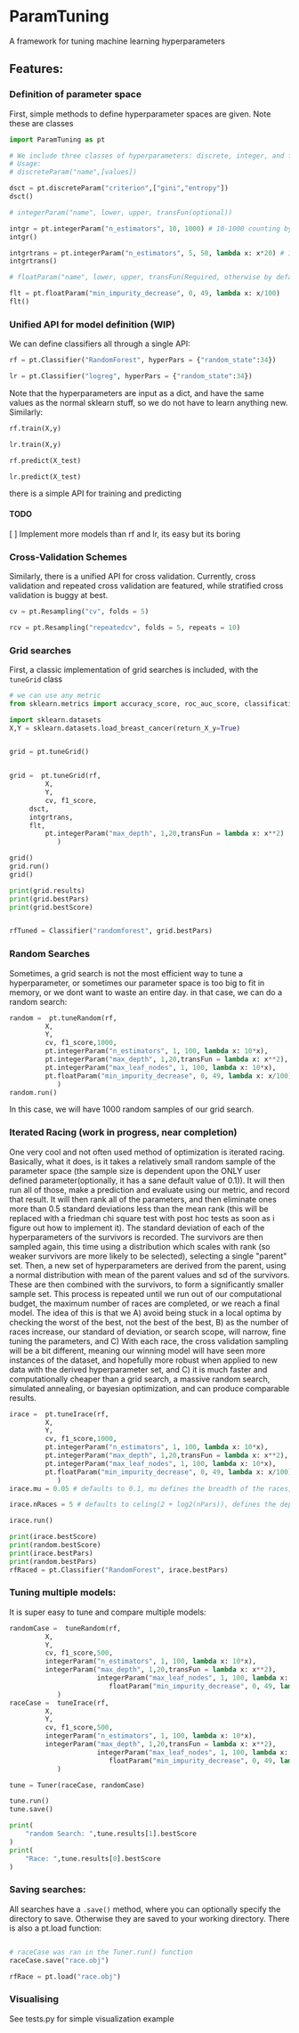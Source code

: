 # ParamTuning
A framework for tuning machine learning hyperparameters

## Features:

### Definition of parameter space

First, simple methods to define hyperparameter spaces are given. Note these are classes

```python
import ParamTuning as pt

# We include three classes of hyperparameters: discrete, integer, and float
# Usage:
# discreteParam("name",[values])

dsct = pt.discreteParam("criterion",["gini","entropy"])
dsct()

# integerParam("name", lower, upper, transFun(optional))

intgr = pt.integerParam("n_estimators", 10, 1000) # 10-1000 counting by 1s
intgr()

intgrtrans = pt.integerParam("n_estimators", 5, 50, lambda x: x*20) # 100-1000 counting by 20s
intgrtrans()

# floatParam("name", lower, upper, transFun(Required, otherwise by default it will just increase by 1s))

flt = pt.floatParam("min_impurity_decrease", 0, 49, lambda x: x/100)
flt()
```

### Unified API for model definition (WIP)

We can define classifiers all through a single API:

```python
rf = pt.Classifier("RandomForest", hyperPars = {"random_state":34})

lr = pt.Classifier("logreg", hyperPars = {"random_state":34})
```

Note that the hyperparameters are input as a dict, and have the same values as the normal sklearn stuff, so we do not have to learn anything new. Similarly:

```python
rf.train(X,y)

lr.train(X,y)

rf.predict(X_test)

lr.predict(X_test)
```

there is a simple API for training and predicting

#### TODO
[ ] Implement more models than rf and lr, its easy but its boring

### Cross-Validation Schemes

Similarly, there is a unified API for cross validation. Currently, cross validation and repeated cross validation are featured, while stratified cross validation is buggy at best.

```python
cv = pt.Resampling("cv", folds = 5)

rcv = pt.Resampling("repeatedcv", folds = 5, repeats = 10)
```


### Grid searches

First, a classic implementation of grid searches is included, with the `tuneGrid` class


```python
# we can use any metric
from sklearn.metrics import accuracy_score, roc_auc_score, classification_report, f1_score

import sklearn.datasets
X,Y = sklearn.datasets.load_breast_cancer(return_X_y=True)


grid = pt.tuneGrid()


grid =  pt.tuneGrid(rf,
         X,
         Y,
         cv, f1_score,
	 dsct,
	 intgrtrans,
	 flt,
         pt.integerParam("max_depth", 1,20,transFun = lambda x: x**2)
            )

grid()
grid.run()
grid()

print(grid.results)
print(grid.bestPars)
print(grid.bestScore)


rfTuned = Classifier("randomforest", grid.bestPars)
```

### Random Searches

Sometimes, a grid search is not the most efficient way to tune a hyperparameter, or sometimes our parameter space is too big to fit in memory, or we dont want to waste an entire day. in that case, we can do a random search:

```python
random =  pt.tuneRandom(rf,
         X,
         Y,
         cv, f1_score,1000,
         pt.integerParam("n_estimators", 1, 100, lambda x: 10*x),
         pt.integerParam("max_depth", 1,20,transFun = lambda x: x**2),
         pt.integerParam("max_leaf_nodes", 1, 100, lambda x: 10*x),
         pt.floatParam("min_impurity_decrease", 0, 49, lambda x: x/100)
            )
random.run()
```

In this case, we will have 1000 random samples of our grid search.


### Iterated Racing (work in progress, near completion)

One very cool and not often used method of optimization is iterated racing. Basically, what it does, is it takes a relatively small random sample of the parameter space (the sample size is dependent upon the ONLY user defined parameter(optionally, it has a sane default value of 0.1)). It will then run all of those, make a prediction and evaluate using our metric, and record that result. It will then rank all of the parameters, and then eliminate ones more than 0.5 standard deviations less than the mean rank (this will be replaced with a friedman chi square test with post hoc tests as soon as i figure out how to implement it). The standard deviation of each of the hyperparameters of the survivors is recorded. The survivors are then sampled again, this time using a distribution which scales with rank (so weaker survivors are more likely to be selected), selecting a single "parent" set. Then, a new set of hyperparameters are derived from the parent, using a normal distribution with mean of the parent values and sd of the survivors. These are then combined with the survivors, to form a significantly smaller sample set. This process is repeated until we run out of our computational budget, the maximum number of races are completed, or we reach a final model. The idea of this is that we A) avoid being stuck in a local optima by checking the worst of the best, not the best of the best, B) as the number of races increase, our standard of deviation, or search scope, will narrow, fine tuning the parameters, and C) With each race, the cross validation sampling will be a bit different, meaning our winning model will have seen more instances of the dataset, and hopefully more robust when applied to new data with the derived hyperparameter set, and C) it is much faster and computationally cheaper than a grid search, a massive random search, simulated annealing, or bayesian optimization, and can produce comparable results.


```python
irace =  pt.tuneIrace(rf,
         X,
         Y,
         cv, f1_score,1000,
         pt.integerParam("n_estimators", 1, 100, lambda x: 10*x),
         pt.integerParam("max_depth", 1,20,transFun = lambda x: x**2),
         pt.integerParam("max_leaf_nodes", 1, 100, lambda x: 10*x),
         pt.floatParam("min_impurity_decrease", 0, 49, lambda x: x/100)
            )
irace.mu = 0.05 # defaults to 0.1, mu defines the breadth of the races, higher values of mu will sample a larger portion of the parameter set. This and the budget (in this case 500) are the only things you really need to worry about. The default values are completely sane

irace.nRaces = 5 # defaults to celing(2 + log2(nPars)), defines the depth of the search. higher values will run more races. The default values ensure that the races finish beforeyou reach your computational limit, I wouldnt mess with this too much unless you just want to there is no need

irace.run()

print(irace.bestScore)
print(random.bestScore)
print(irace.bestPars)
print(random.bestPars)
rfRaced = pt.Classifier("RandomForest", irace.bestPars)
```


### Tuning multiple models:

It is super easy to tune and compare multiple models:


```python
randomCase =  tuneRandom(rf,
         X,
         Y,
         cv, f1_score,500,
         integerParam("n_estimators", 1, 100, lambda x: 10*x),
         integerParam("max_depth", 1,20,transFun = lambda x: x**2),
                      integerParam("max_leaf_nodes", 1, 100, lambda x: 10*x),
                         floatParam("min_impurity_decrease", 0, 49, lambda x: x/100)
            )
raceCase =  tuneIrace(rf,
         X,
         Y,
         cv, f1_score,500,
         integerParam("n_estimators", 1, 100, lambda x: 10*x),
         integerParam("max_depth", 1,20,transFun = lambda x: x**2),
                      integerParam("max_leaf_nodes", 1, 100, lambda x: 10*x),
                         floatParam("min_impurity_decrease", 0, 49, lambda x: x/100)
            )

tune = Tuner(raceCase, randomCase)

tune.run()
tune.save()

print(
    "random Search: ",tune.results[1].bestScore
)
print(
    "Race: ",tune.results[0].bestScore
)
```

### Saving searches:

All searches have a `.save()` method, where you can optionally specify the directory to save. Otherwise they are saved to your working directory. There is also a pt.load function:

```python

# raceCase was ran in the Tuner.run() function
raceCase.save("race.obj")

rfRace = pt.load("race.obj")
```

### Visualising

See tests.py for simple visualization example



